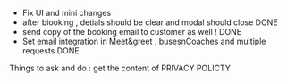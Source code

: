 - Fix UI and mini changes
- after biooking , detials should be clear and modal should close DONE
- send copy of the booking email to customer as well ! DONE
- Set email integration in Meet&greet , busesnCoaches and multiple requests DONE

Things to ask and do :
get the content of PRIVACY POLICTY